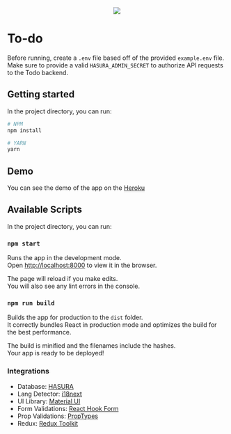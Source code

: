 <div align="center">
  <img src="https://i.ibb.co/Dt09R65/logo.png"/>
</div>

# To-do

Before running, create a `.env` file based off of the provided `example.env` file. Make sure to provide a valid `HASURA_ADMIN_SECRET` to authorize API requests to the Todo backend.

## Getting started

In the project directory, you can run:

```sh
# NPM
npm install

# YARN
yarn
```

## Demo

You can see the demo of the app on the [Heroku](https://whispering-falls-88607.herokuapp.com/)

## Available Scripts

In the project directory, you can run:

### `npm start`

Runs the app in the development mode.\
Open [http://localhost:8000](http://localhost:8000) to view it in the browser.

The page will reload if you make edits.\
You will also see any lint errors in the console.
### `npm run build`

Builds the app for production to the `dist` folder.\
It correctly bundles React in production mode and optimizes the build for the best performance.

The build is minified and the filenames include the hashes.\
Your app is ready to be deployed!

### Integrations
- Database: [HASURA](https://hasura.io/docs/latest/graphql/core/deployment/deployment-guides/heroku.html#option-1-one-click-deployment)
- Lang Detector: [i18next](https://www.i18next.com/)
- UI Library: [Material UI](https://material-ui.com/)
- Form Validations: [React Hook Form](https://react-hook-form.com/)
- Prop Validations: [PropTypes](https://www.npmjs.com/package/prop-types)
- Redux: [Redux Toolkit](https://redux-toolkit.js.org/)


